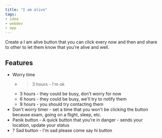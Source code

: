 ```yaml
---
title: "I am alive"
tags:
- idea
- webdev
- app
---
```


Create a I am alive button that you can click every now and then and share to other to let them know that you're alive and well.

## Features
- Worry time
	- >3 hours - I'm ok
	- 3 hours - they could be busy, don't worry for now
	- 6 hours - they could be busy, we'll try to notify them
	- 9 hours - you should try contacting them
- Don't worry timer - set a time that you won't be clicking the button because exam, going on a flight, sleep, etc.
- Panik button - A quick button that you're in danger - sends your location, update your status
- ? Sad button - I'm sad please come say hi button